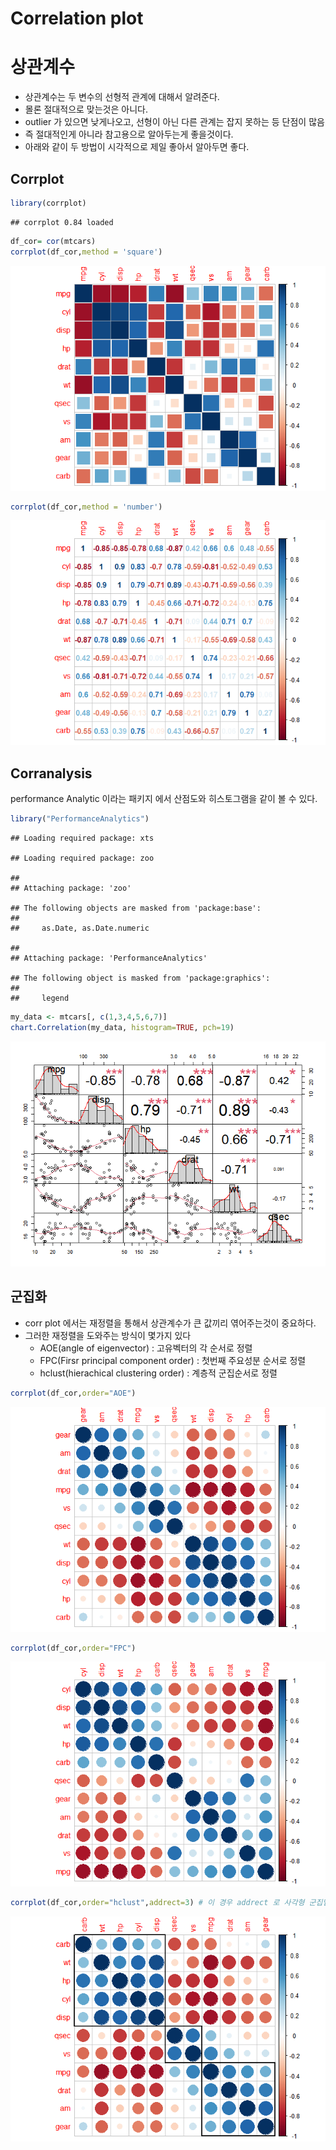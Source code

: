 Correlation plot
================

# 상관계수

  - 상관계수는 두 변수의 선형적 관계에 대해서 알려준다. <br>
  - 몰론 절대적으로 맞는것은 아니다. <br>
  - outlier 가 있으면 낮게나오고, 선형이 아닌 다른 관계는 잡지 못하는 등 단점이 많음 <br>
  - 즉 절대적인게 아니라 참고용으로 알아두는게 좋을것이다. <br>
  - 아래와 같이 두 방법이 시각적으로 제일 좋아서 알아두면 좋다. <br>

## Corrplot

``` r
library(corrplot)
```

    ## corrplot 0.84 loaded

``` r
df_cor= cor(mtcars)
corrplot(df_cor,method = 'square')
```

![](Vis_corrplot_files/figure-gfm/unnamed-chunk-1-1.png)<!-- -->

``` r
corrplot(df_cor,method = 'number')
```

![](Vis_corrplot_files/figure-gfm/unnamed-chunk-1-2.png)<!-- -->

## Corranalysis

performance Analytic 이라는 패키지 에서 산점도와 히스토그램을 같이 볼 수 있다.

``` r
library("PerformanceAnalytics")
```

    ## Loading required package: xts

    ## Loading required package: zoo

    ## 
    ## Attaching package: 'zoo'

    ## The following objects are masked from 'package:base':
    ## 
    ##     as.Date, as.Date.numeric

    ## 
    ## Attaching package: 'PerformanceAnalytics'

    ## The following object is masked from 'package:graphics':
    ## 
    ##     legend

``` r
my_data <- mtcars[, c(1,3,4,5,6,7)]
chart.Correlation(my_data, histogram=TRUE, pch=19)
```

![](Vis_corrplot_files/figure-gfm/unnamed-chunk-2-1.png)<!-- -->

## 군집화

  - corr plot 에서는 재정렬을 통해서 상관계수가 큰 값끼리 엮어주는것이 중요하다. <br>
  - 그러한 재정렬을 도와주는 방식이 몇가지 있다 <br>
      - AOE(angle of eigenvector) : 고유벡터의 각 순서로 정렬
      - FPC(Firsr principal component order) : 첫번째 주요성분 순서로 정렬
      - hclust(hierachical clustering order) : 계층적 군집순서로 정렬

<!-- end list -->

``` r
corrplot(df_cor,order="AOE")
```

![](Vis_corrplot_files/figure-gfm/unnamed-chunk-3-1.png)<!-- -->

``` r
corrplot(df_cor,order="FPC")
```

![](Vis_corrplot_files/figure-gfm/unnamed-chunk-3-2.png)<!-- -->

``` r
corrplot(df_cor,order="hclust",addrect=3) # 이 경우 addrect 로 사각형 군집맵 가능
```

![](Vis_corrplot_files/figure-gfm/unnamed-chunk-3-3.png)<!-- -->
